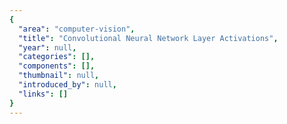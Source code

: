 ```yaml
---
{
  "area": "computer-vision",
  "title": "Convolutional Neural Network Layer Activations",
  "year": null,
  "categories": [],
  "components": [],
  "thumbnail": null,
  "introduced_by": null,
  "links": []
}
---
```

